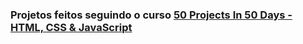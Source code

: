 ### Projetos feitos seguindo o curso [50 Projects In 50 Days - HTML, CSS & JavaScript](https://www.udemy.com/course/50-projects-50-days/)
